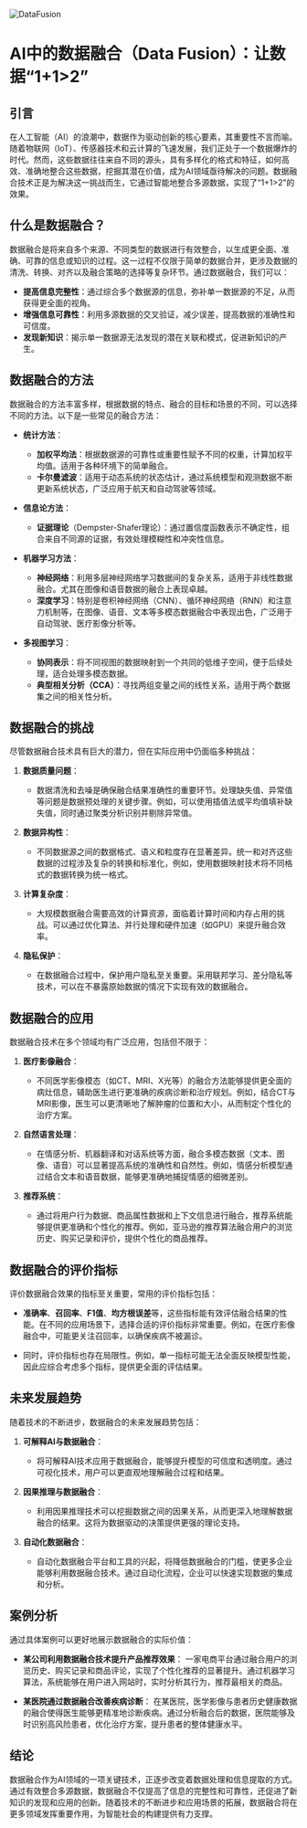 ![DataFusion](Base/DataFusion/DataFusion.png)
# AI中的数据融合（Data Fusion）：让数据“1+1>2”

## 引言

在人工智能（AI）的浪潮中，数据作为驱动创新的核心要素，其重要性不言而喻。随着物联网（IoT）、传感器技术和云计算的飞速发展，我们正处于一个数据爆炸的时代。然而，这些数据往往来自不同的源头，具有多样化的格式和特征，如何高效、准确地整合这些数据，挖掘其潜在价值，成为AI领域亟待解决的问题。数据融合技术正是为解决这一挑战而生，它通过智能地整合多源数据，实现了“1+1>2”的效果。

## 什么是数据融合？

数据融合是将来自多个来源、不同类型的数据进行有效整合，以生成更全面、准确、可靠的信息或知识的过程。这一过程不仅限于简单的数据合并，更涉及数据的清洗、转换、对齐以及融合策略的选择等复杂环节。通过数据融合，我们可以：

- **提高信息完整性**：通过综合多个数据源的信息，弥补单一数据源的不足，从而获得更全面的视角。
- **增强信息可靠性**：利用多源数据的交叉验证，减少误差，提高数据的准确性和可信度。
- **发现新知识**：揭示单一数据源无法发现的潜在关联和模式，促进新知识的产生。

## 数据融合的方法

数据融合的方法丰富多样，根据数据的特点、融合的目标和场景的不同，可以选择不同的方法。以下是一些常见的融合方法：

- **统计方法**：
  - **加权平均法**：根据数据源的可靠性或重要性赋予不同的权重，计算加权平均值。适用于各种环境下的简单融合。
  - **卡尔曼滤波**：适用于动态系统的状态估计，通过系统模型和观测数据不断更新系统状态，广泛应用于航天和自动驾驶等领域。

- **信息论方法**：
  - **证据理论**（Dempster-Shafer理论）：通过置信度函数表示不确定性，组合来自不同源的证据，有效处理模糊性和冲突性信息。

- **机器学习方法**：
  - **神经网络**：利用多层神经网络学习数据间的复杂关系，适用于非线性数据融合。尤其在图像和语音数据的融合上表现卓越。
  - **深度学习**：特别是卷积神经网络（CNN）、循环神经网络（RNN）和注意力机制等，在图像、语音、文本等多模态数据融合中表现出色，广泛用于自动驾驶、医疗影像分析等。

- **多视图学习**：
  - **协同表示**：将不同视图的数据映射到一个共同的低维子空间，便于后续处理，适合处理多模态数据。
  - **典型相关分析（CCA）**：寻找两组变量之间的线性关系，适用于两个数据集之间的相关性分析。

## 数据融合的挑战

尽管数据融合技术具有巨大的潜力，但在实际应用中仍面临多种挑战：

1. **数据质量问题**：
   - 数据清洗和去噪是确保融合结果准确性的重要环节。处理缺失值、异常值等问题是数据预处理的关键步骤。例如，可以使用插值法或平均值填补缺失值，同时通过聚类分析识别并剔除异常值。

2. **数据异构性**：
   - 不同数据源之间的数据格式、语义和粒度存在显著差异。统一和对齐这些数据的过程涉及复杂的转换和标准化，例如，使用数据映射技术将不同格式的数据转换为统一格式。

3. **计算复杂度**：
   - 大规模数据融合需要高效的计算资源，面临着计算时间和内存占用的挑战。可以通过优化算法、并行处理和硬件加速（如GPU）来提升融合效率。

4. **隐私保护**：
   - 在数据融合过程中，保护用户隐私至关重要。采用联邦学习、差分隐私等技术，可以在不暴露原始数据的情况下实现有效的数据融合。

## 数据融合的应用

数据融合技术在多个领域均有广泛应用，包括但不限于：

1. **医疗影像融合**：
   - 不同医学影像模态（如CT、MRI、X光等）的融合方法能够提供更全面的病灶信息，辅助医生进行更准确的疾病诊断和治疗规划。例如，结合CT与MRI影像，医生可以更清晰地了解肿瘤的位置和大小，从而制定个性化的治疗方案。

2. **自然语言处理**：
   - 在情感分析、机器翻译和对话系统等方面，融合多模态数据（文本、图像、语音）可以显著提高系统的准确性和自然性。例如，情感分析模型通过结合文本和语音数据，能够更准确地捕捉情感的细微差别。

3. **推荐系统**：
   - 通过将用户行为数据、商品属性数据和上下文信息进行融合，推荐系统能够提供更准确和个性化的推荐。例如，亚马逊的推荐算法融合用户的浏览历史、购买记录和评价，提供个性化的商品推荐。

## 数据融合的评价指标

评价数据融合效果的指标至关重要，常用的评价指标包括：

- **准确率**、**召回率**、**F1值**、**均方根误差**等，这些指标能有效评估融合结果的性能。在不同的应用场景下，选择合适的评价指标非常重要。例如，在医疗影像融合中，可能更关注召回率，以确保疾病不被漏诊。

- 同时，评价指标也存在局限性。例如，单一指标可能无法全面反映模型性能，因此应综合考虑多个指标，提供更全面的评估结果。

## 未来发展趋势

随着技术的不断进步，数据融合的未来发展趋势包括：

1. **可解释AI与数据融合**：
   - 将可解释AI技术应用于数据融合，能够提升模型的可信度和透明度。通过可视化技术，用户可以更直观地理解融合过程和结果。

2. **因果推理与数据融合**：
   - 利用因果推理技术可以挖掘数据之间的因果关系，从而更深入地理解数据融合的结果。这将为数据驱动的决策提供更强的理论支持。

3. **自动化数据融合**：
   - 自动化数据融合平台和工具的兴起，将降低数据融合的门槛，使更多企业能够利用数据融合技术。通过自动化流程，企业可以快速实现数据的集成和分析。

## 案例分析

通过具体案例可以更好地展示数据融合的实际价值：

- **某公司利用数据融合技术提升产品推荐效果**：
  一家电商平台通过融合用户的浏览历史、购买记录和商品评论，实现了个性化推荐的显著提升。通过机器学习算法，系统能够在用户进入网站时，实时分析其行为，推荐最相关的商品。

- **某医院通过数据融合改善疾病诊断**：
  在某医院，医学影像与患者历史健康数据的融合使得医生能够更精准地诊断疾病。通过分析融合后的数据，医院能够及时识别高风险患者，优化治疗方案，提升患者的整体健康水平。

## 结论

数据融合作为AI领域的一项关键技术，正逐步改变着数据处理和信息提取的方式。通过有效整合多源数据，数据融合不仅提高了信息的完整性和可靠性，还促进了新知识的发现和应用的创新。随着技术的不断进步和应用场景的拓展，数据融合将在更多领域发挥重要作用，为智能社会的构建提供有力支撑。
